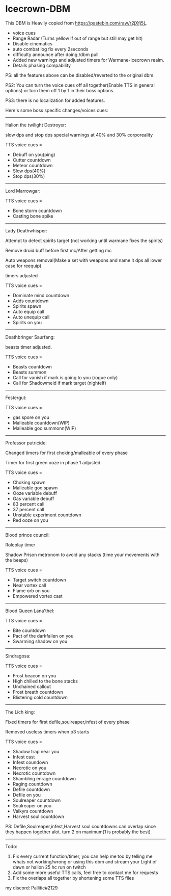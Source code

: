 # Icecrown-DBM
This DBM is Heavily copied from https://pastebin.com/raw/r2jXfj5L.

- voice cues
- Range Radar (Turns yellow if out of range but still may get hit)
- Disable cinematics
- auto combat log fix every 2seconds
- difficulty announce after doing /dbm pull
- Added new warnings and adjusted timers for Warmane-Icecrown realm.
- Details phasing compability

PS: all the features above can be disabled/reverted to the original dbm.

PS2: You can turn the voice cues off all together(Enable TTS in general options) or turn them off 1 by 1 in their boss options.

PS3: there is no localization for added features.

Here's some boss specific changes/voices cues:

----------------------------------------------------------------------
Halion the twilight Destroyer:

slow dps and stop dps special warnings at 40% and 30% corporeality

TTS voice cues =
- Debuff on you(ping)
- Cutter countdown
- Meteor countdown
- Slow dps(40%)
- Stop dps(30%)

----------------------------------------------------------------------
Lord Marrowgar:

TTS voice cues =
- Bone storm countdown
- Casting bone spike

----------------------------------------------------------------------
Lady Deathwhisper:

Attempt to detect spirits target (not working until warmane fixes the spirits)

Remove druid buff before first mc/After getting mc

Auto weapons removal(Make a set with weapons and name it dps all lower case for reequip)

timers adjusted

TTS voice cues =
- Dominate mind countdown
- Adds countdown
- Spirits spawn
- Auto equip call
- Auto unequip call
- Spirits on you

----------------------------------------------------------------------
Deathbringer Saurfang:

beasts timer adjusted.

TTS voice cues = 
- Beasts countdown
- Beasts summon
- Call for vanish if mark is going to you (rogue only)
- Call for Shadowmeld if mark target (nightelf)

----------------------------------------------------------------------
Festergut:

TTS voice cues = 
- gas spore on you
- Malleable countdown(WIP)
- Malleable goo summonn(WIP)

----------------------------------------------------------------------
Professor putricide:

Changed timers for first choking/malleable of every phase

Timer for first green ooze in phase 1 adjusted.

TTS voice cues =
- Choking spawn
- Malleable goo spawn
- Ooze variable debuff
- Gas variable debuff
- 83 percent call
- 37 percent call
- Unstable experiment countdown
- Red ooze on you

----------------------------------------------------------------------
Blood prince council:

Roleplay timer

Shadow Prison metronom to avoid any stacks (time your movements with the beeps)

TTS voice cues =
- Target switch countdown
- Near vortex call
- Flame orb on you
- Empowered vortex cast


----------------------------------------------------------------------
Blood Queen Lana'thel:

TTS voice cues =
- Bite countdown
- Pact of the darkfallen on you
- Swarming shadow on you

----------------------------------------------------------------------
Sindragosa:

TTS voice cues =
- Frost beacon on you
- High chilled to the bone stacks
- Unchained  callout
- Frost breath countdown
- Blistering cold countdown

----------------------------------------------------------------------
The Lich king:

Fixed timers for first defile,soulreaper,infest of every phase

Removed useless timers when p3 starts

TTS voice cues =
- Shadow trap near you
- Infest cast
- Infest coundown
- Necrotic on you
- Necrotic countdown
- Shambling enrage countdown
- Raging countdown
- Defile countdown
- Defile on you
- Soulreaper countdown
- Soulreaper on you
- Valkyrs countdown
- Harvest soul countdown

PS: Defile,Soulreaper,infest,Harvest soul countdowns can overlap since they happen together alot. turn 2 on maximum(1 is probably the best)

----------------------------------------------------------------------
Todo:

1. Fix every current function/timer, you can help me too by telling me whats not working/wrong or using this dbm and stream your Light of dawn or halion 25 hc run on twitch
2. Add some more useful TTS calls, feel free to contact me for requests
3. Fix the overlaps all together by shortening some TTS files

my discord: Pallitic#2129
